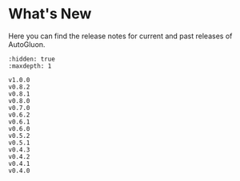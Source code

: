 # What's New

Here you can find the release notes for current and past releases of AutoGluon.

```{toctree}
:hidden: true
:maxdepth: 1

v1.0.0
v0.8.2
v0.8.1
v0.8.0
v0.7.0
v0.6.2
v0.6.1
v0.6.0
v0.5.2
v0.5.1
v0.4.3
v0.4.2
v0.4.1
v0.4.0
```
